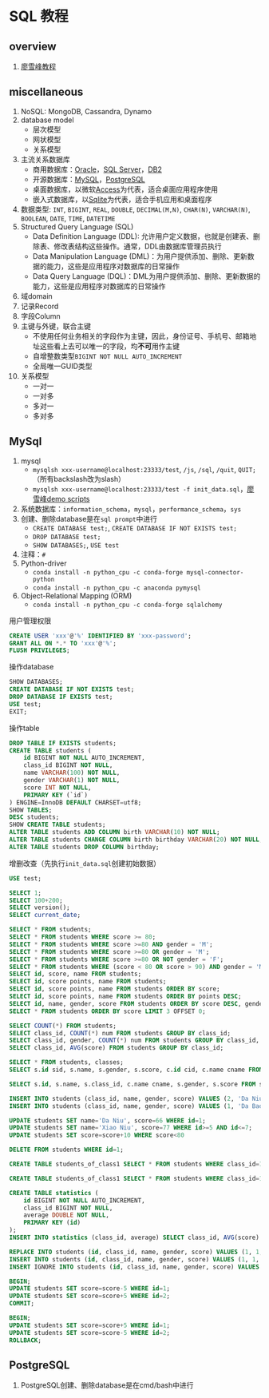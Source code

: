 # SQL 教程

## overview

1. [廖雪峰教程](https://www.liaoxuefeng.com/wiki/001508284671805d39d23243d884b8b99f440bfae87b0f4000)

## miscellaneous

1. NoSQL: MongoDB, Cassandra, Dynamo
2. database model
   * 层次模型
   * 网状模型
   * 关系模型
3. 主流关系数据库
   * 商用数据库：[Oracle](https://www.oracle.com/)，[SQL Server](https://www.microsoft.com/sql-server/)，[DB2](https://www.ibm.com/db2/)
   * 开源数据库：[MySQL](https://www.mysql.com/)，[PostgreSQL](https://www.postgresql.org/)
   * 桌面数据库，以微软[Access](https://products.office.com/access)为代表，适合桌面应用程序使用
   * 嵌入式数据库，以[Sqlite](https://sqlite.org/)为代表，适合手机应用和桌面程序
4. 数据类型: `INT`, `BIGINT`, `REAL`, `DOUBLE`, `DECIMAL(M,N)`, `CHAR(N)`, `VARCHAR(N)`, `BOOLEAN`, `DATE`, `TIME`, `DATETIME`
5. Structured Query Language (SQL)
   * Data Definition Language (DDL): 允许用户定义数据，也就是创建表、删除表、修改表结构这些操作。通常，DDL由数据库管理员执行
   * Data Manipulation Language (DML)：为用户提供添加、删除、更新数据的能力，这些是应用程序对数据库的日常操作
   * Data Query Language (DQL)：DML为用户提供添加、删除、更新数据的能力，这些是应用程序对数据库的日常操作
6. 域domain
7. 记录Record
8. 字段Column
9. 主键与外键，联合主键
   * 不使用任何业务相关的字段作为主键，因此，身份证号、手机号、邮箱地址这些看上去可以唯一的字段，均**不可**用作主键
   * 自增整数类型```BIGINT NOT NULL AUTO_INCREMENT```
   * 全局唯一GUID类型
10. 关系模型
    * 一对一
    * 一对多
    * 多对一
    * 多对多

## MySql

1. mysql
   * `mysqlsh xxx-username@localhost:23333/test`, `/js`, `/sql`, `/quit`, `QUIT;`（所有backslash改为slash）
   * `mysqlsh xxx-username@localhost:23333/test -f init_data.sql`，[廖雪峰demo scripts](https://github.com/michaelliao/learn-sql/blob/master/mysql/init-test-data.sql)
2. 系统数据库：`information_schema`，`mysql`，`performance_schema`，`sys`
3. 创建、删除database是在`sql prompt`中进行
   * `CREATE DATABASE test;`, `CREATE DATABASE IF NOT EXISTS test;`
   * `DROP DATABASE test;`
   * `SHOW DATABASES;`, `USE test`
4. 注释：`#`
5. Python-driver
   * `conda install -n python_cpu -c conda-forge mysql-connector-python`
   * `conda install -n python_cpu -c anaconda pymysql`
6. Object-Relational Mapping (ORM)
   * `conda install -n python_cpu -c conda-forge sqlalchemy`

用户管理权限

```sql
CREATE USER 'xxx'@'%' IDENTIFIED BY 'xxx-password';
GRANT ALL ON *.* TO 'xxx'@'%';
FLUSH PRIVILEGES;
```

操作database

```sql
SHOW DATABASES;
CREATE DATABASE IF NOT EXISTS test;
DROP DATABASE IF EXISTS test;
USE test;
EXIT;
```

操作table

```sql
DROP TABLE IF EXISTS students;
CREATE TABLE students (
    id BIGINT NOT NULL AUTO_INCREMENT,
    class_id BIGINT NOT NULL,
    name VARCHAR(100) NOT NULL,
    gender VARCHAR(1) NOT NULL,
    score INT NOT NULL,
    PRIMARY KEY (`id`)
) ENGINE=InnoDB DEFAULT CHARSET=utf8;
SHOW TABLES;
DESC students;
SHOW CREATE TABLE students;
ALTER TABLE students ADD COLUMN birth VARCHAR(10) NOT NULL;
ALTER TABLE students CHANGE COLUMN birth birthday VARCHAR(20) NOT NULL;
ALTER TABLE students DROP COLUMN birthday;

```

增删改查（先执行`init_data.sql`创建初始数据）

```sql
USE test;

SELECT 1;
SELECT 100+200;
SELECT version();
SELECT current_date;

SELECT * FROM students;
SELECT * FROM students WHERE score >= 80;
SELECT * FROM students WHERE score >=80 AND gender = 'M';
SELECT * FROM students WHERE score >=80 OR gender = 'M';
SELECT * FROM students WHERE score >=80 OR NOT gender = 'F';
SELECT * FROM students WHERE (score < 80 OR score > 90) AND gender = 'M';
SELECT id, score, name FROM students;
SELECT id, score points, name FROM students;
SELECT id, score points, name FROM students ORDER BY score;
SELECT id, score points, name FROM students ORDER BY points DESC;
SELECT id, name, gender, score FROM students ORDER BY score DESC, gender;
SELECT * FROM students ORDER BY score LIMIT 3 OFFSET 0;

SELECT COUNT(*) FROM students;
SELECT class_id, COUNT(*) num FROM students GROUP BY class_id;
SELECT class_id, gender, COUNT(*) num FROM students GROUP BY class_id, gender;
SELECT class_id, AVG(score) FROM students GROUP BY class_id;

SELECT * FROM students, classes;
SELECT s.id sid, s.name, s.gender, s.score, c.id cid, c.name cname FROM students s, classes c;

SELECT s.id, s.name, s.class_id, c.name cname, s.gender, s.score FROM students s INNER JOIN classes c ON s.class_id=c.id;

INSERT INTO students (class_id, name, gender, score) VALUES (2, 'Da Niu', 'M', 80);
INSERT INTO students (class_id, name, gender, score) VALUES (1, 'Da Bao', 'M', 87), (2, 'Er Bao', 'M', 81);

UPDATE students SET name='Da Niu', score=66 WHERE id=1;
UPDATE students SET name='Xiao Niu', score=77 WHERE id>=5 AND id<=7;
UPDATE students SET score=score+10 WHERE score<80

DELETE FROM students WHERE id=1;

CREATE TABLE students_of_class1 SELECT * FROM students WHERE class_id=1;

CREATE TABLE students_of_class1 SELECT * FROM students WHERE class_id=1;

CREATE TABLE statistics (
    id BIGINT NOT NULL AUTO_INCREMENT,
    class_id BIGINT NOT NULL,
    average DOUBLE NOT NULL,
    PRIMARY KEY (id)
);
INSERT INTO statistics (class_id, average) SELECT class_id, AVG(score) FROM students GROUP BY class_id;

REPLACE INTO students (id, class_id, name, gender, score) VALUES (1, 1, 'Xiao Ming', 'F', 99);
INSERT INTO students (id, class_id, name, gender, score) VALUES (1, 1, '小明', 'F', 99) DUPLICATE KEY UPDATE name='小明', gender='F', score=99;
INSERT IGNORE INTO students (id, class_id, name, gender, score) VALUES (1, 1, '小明', 'F', 99);

BEGIN;
UPDATE students SET score=score-5 WHERE id=1;
UPDATE students SET score=score+5 WHERE id=2;
COMMIT;

BEGIN;
UPDATE students SET score=score+5 WHERE id=1;
UPDATE students SET score=score-5 WHERE id=2;
ROLLBACK;
```

## PostgreSQL

1. PostgreSQL创建、删除database是在cmd/bash中进行

